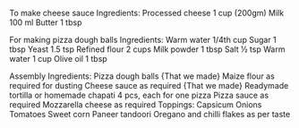 To make cheese sauce 
Ingredients:
 Processed cheese 1 cup (200gm)
 Milk 100 ml
 Butter 1 tbsp

For making pizza dough balls
Ingredients:
 Warm water 1/4th cup
 Sugar 1 tbsp
 Yeast 1.5 tsp
 Refined flour 2 cups
 Milk powder 1 tbsp
 Salt ½ tsp
 Warm water 1 cup
 Olive oil 1 tbsp

Assembly 
Ingredients:
 Pizza dough balls {That we made}
 Maize flour as required for dusting
 Cheese sauce as required {That we made}
 Readymade tortilla or homemade chapati 4 pcs, each for one pizza
 Pizza sauce as required
 Mozzarella cheese as required
 Toppings:
 Capsicum 
 Onions
 Tomatoes
 Sweet corn
 Paneer tandoori
 Oregano and chilli flakes as per taste